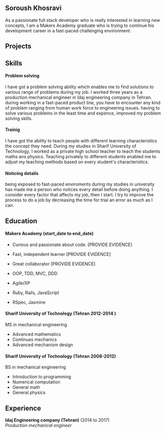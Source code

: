 ## Soroush Khosravi

<!-- I am an idealist, who uses the term "why" much more than "how", believing if there is a good reason behind every action, everybody will be presistent enough to find a way.
As a former mechanical engineer in Tehran, I have achieved various abilities including solving problem and communicating with different people  during three years of my job. Engineers are meant to ecounter to  problems. In addition, sometimes they see the problems which is hardly visible.
I am looking for chances  to realize some ideas by web developement tools. It would be very pleasurable for me to take part in the idea creating phase, too. In fact, I like the enviroment that I am given the freedom to create some ideas to execute.  working with people who like challenges is something I am looking forward to.  -->

As a passionate full stack developer who is really interested in learning new concepts, I am a Makers Academy graduate who is trying to continue his development career in a fast-paced challenging environment.

## Projects

 

## Skills

#### Problem solving
I have got a problem solving ability which enables me to find solutions to various range of problems during my job.
I worked three years as a production mechanical engineer in Idaj engineering company in Tehran. during working in a fast-paced product line, you have to encounter any kind of problem ranging from human work force to engineering issues. having to solve various problems in the least time and expence, improved
my problem solving skills.

#### Trainig
I have got the ability to teach people with different learning characteristics the concept they need.
During my studies in Sharif University of Technology, I worked as a private high school teacher to teach the students maths ans physics. Teaching privately to different students enabled me to adjust my teaching methods based on every student's characteristics.

#### Noticing details
being exposed to fast-paced enviroments during my studies in university has made me a person who notices every detail before doing anything. I consider every factor that affects my job, then I start. I try to improve the process to do a job by decreasing the time for trial an error as much as I can.


## Education

#### Makers Academy (start_date to end_date)

- Curious and passionate about code. [PROVIDE EVIDENCE]
- Fast, independent learner [PROVIDE EVIDENCE]
- Great collaborator [PROVIDE EVIDENCE]

- OOP, TDD, MVC, DDD
- Agile/XP
- Ruby, Rails, JavaScript
- RSpec, Jasmine

#### Sharif University of Technology (Tehran 2012-2014 )

MS in mechanical engineering
- Advanced mathematics
- Continues mechanics
- Advanced mechanism design

#### Sharif University of Technology (Tehran 2008-2012)

BS in mechanical engineering
- Introduction to programming
- Numerical computation
- General math
- General physics

## Experience

**Idaj Engineering company (Tehran)** (2014  to 2017)    
*Production mechanical engineer*  
